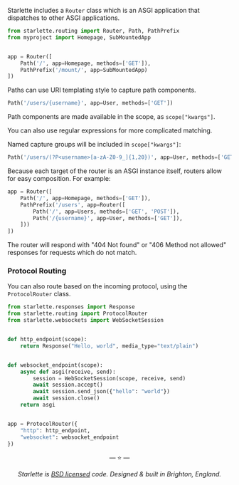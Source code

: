 
Starlette includes a `Router` class which is an ASGI application that
dispatches to other ASGI applications.

```python
from starlette.routing import Router, Path, PathPrefix
from myproject import Homepage, SubMountedApp


app = Router([
    Path('/', app=Homepage, methods=['GET']),
    PathPrefix('/mount/', app=SubMountedApp)
])
```

Paths can use URI templating style to capture path components.

```python
Path('/users/{username}', app=User, methods=['GET'])
```

Path components are made available in the scope, as `scope["kwargs"]`.

You can also use regular expressions for more complicated matching.

Named capture groups will be included in `scope["kwargs"]`:

```python
Path('/users/(?P<username>[a-zA-Z0-9_]{1,20})', app=User, methods=['GET'])
```

Because each target of the router is an ASGI instance itself, routers
allow for easy composition. For example:

```python
app = Router([
    Path('/', app=Homepage, methods=['GET']),
    PathPrefix('/users', app=Router([
        Path('/', app=Users, methods=['GET', 'POST']),
        Path('/{username}', app=User, methods=['GET']),
    ]))
])
```

The router will respond with "404 Not found" or "406 Method not allowed"
responses for requests which do not match.

### Protocol Routing

You can also route based on the incoming protocol, using the `ProtocolRouter`
class.

```python
from starlette.responses import Response
from starlette.routing import ProtocolRouter
from starlette.websockets import WebSocketSession


def http_endpoint(scope):
    return Response("Hello, world", media_type="text/plain")


def websocket_endpoint(scope):
    async def asgi(receive, send):
        session = WebSocketSession(scope, receive, send)
        await session.accept()
        await session.send_json({"hello": "world"})
        await session.close()
    return asgi


app = ProtocolRouter({
    "http": http_endpoint,
    "websocket": websocket_endpoint
})
```


<p align="center">&mdash; ⭐️ &mdash;</p>
<p align="center"><i>Starlette is <a href="https://github.com/tomchristie/starlette/blob/master/LICENSE.md">BSD licensed</a> code. Designed & built in Brighton, England.</i></p>
